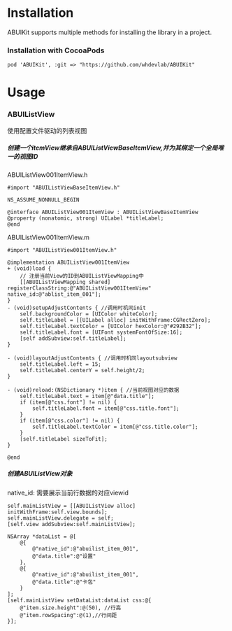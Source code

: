 # Installation
ABUIKit supports multiple methods for installing the library in a project.
### Installation with CocoaPods
```
pod 'ABUIKit', :git => "https://github.com/whdevlab/ABUIKit"
```
# Usage
### ABUIListView
使用配置文件驱动的列表视图

##### 创建一个itemView继承自ABUIListViewBaseItemView,并为其绑定一个全局唯一的视图ID

ABUIListView001ItemView.h

```
#import "ABUIListViewBaseItemView.h"

NS_ASSUME_NONNULL_BEGIN

@interface ABUIListView001ItemView : ABUIListViewBaseItemView
@property (nonatomic, strong) UILabel *titleLabel;
@end
```

ABUIListView001ItemView.m

```
#import "ABUIListView001ItemView.h"

@implementation ABUIListView001ItemView
+ (void)load {
    // 注册当前View的ID到ABUIListViewMapping中
    [[ABUIListViewMapping shared] registerClassString:@"ABUIListView001ItemView" native_id:@"ablist_item_001"];
}
- (void)setupAdjustContents { //调用时机同init
    self.backgroundColor = [UIColor whiteColor];
    self.titleLabel = [[UILabel alloc] initWithFrame:CGRectZero];
    self.titleLabel.textColor = [UIColor hexColor:@"#292B32"];
    self.titleLabel.font = [UIFont systemFontOfSize:16];
    [self addSubview:self.titleLabel];
}

- (void)layoutAdjustContents { //调用时机同layoutsubview
    self.titleLabel.left = 15;
    self.titleLabel.centerY = self.height/2;
}

- (void)reload:(NSDictionary *)item { //当前视图对应的数据
    self.titleLabel.text = item[@"data.title"];
    if (item[@"css.font"] != nil) {
        self.titleLabel.font = item[@"css.title.font"];
    }
    if (item[@"css.color"] != nil) {
        self.titleLabel.textColor = item[@"css.title.color"];
    }
    [self.titleLabel sizeToFit];
}

@end
```

##### 创建ABUIListView对象
native_id: 需要展示当前行数据的对应viewid

```
self.mainListView = [[ABUIListView alloc] initWithFrame:self.view.bounds];
self.mainListView.delegate = self;
[self.view addSubview:self.mainListView];

NSArray *dataList = @[
	@{
		@"native_id":@"abuilist_item_001",
		@"data.title":@"设置"
	},
	@{
		@"native_id":@"abuilist_item_001",
		@"data.title":@"卡包"
	}
];
[self.mainListView setDataList:dataList css:@{
	@"item.size.height":@(50), //行高
	@"item.rowSpacing":@(1),//行间距
}];
```
